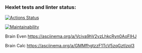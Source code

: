 ### Hexlet tests and linter status:
[![Actions Status](https://github.com/DSFirstaev/frontend-project-lvl1/workflows/hexlet-check/badge.svg)](https://github.com/DSFirstaev/frontend-project-lvl1/actions)

[![Maintainability](https://api.codeclimate.com/v1/badges/a99a88d28ad37a79dbf6/maintainability)](https://codeclimate.com/github/codeclimate/codeclimate/maintainability)

Brain Even
 https://asciinema.org/a/Vciva9hV2vzLhkcRyn0AoFIHJ

Brain Calc
 https://asciinema.org/a/GMMfhgtzzF1TcV5zqGztlzpI3